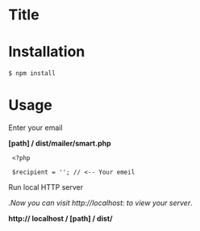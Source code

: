 # Title



# Installation

```$ npm install```


# Usage

Enter your email

**[path] / dist/mailer/smart.php**

```
 <?php 

 $recipient = ''; // <-- Your emeil
```
Run local HTTP server

<em>.Now you can visit http://localhost: to view your server</em>.

**http:// localhost / [path] / dist/**


